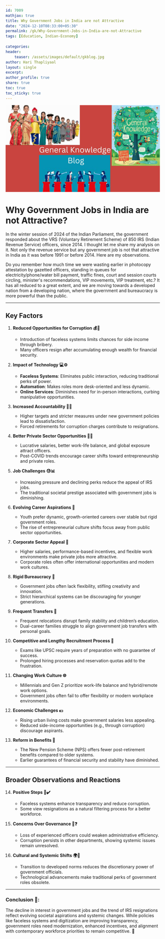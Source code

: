 ```yaml
---        
id: 7009      
mathjax: true        
title: Why Government Jobs in India are not Attractive    
date: "2024-12-10T08:33:00+05:30"        
permalink: /gk/Why-Government-Jobs-in-India-are-not-Attractive        
tags: [Education, Indian-Economy]        

categories:        
header:        
    teaser: /assets/images/default/gkblog.jpg        
author: Hari Thapliyaal        
layout: single        
excerpt:        
author_profile: true        
share: true        
toc: true  
toc_sticky: true    
---     
```


![Why Government Jobs in India are not Attractive?](/assets/images/default/gkblog.jpg)

# Why Government Jobs in India are not Attractive?

In the winter session of 2024 of the Indian Parliament, the government responded about the VRS (Voluntary Retirement Scheme) of 850 IRS (Indian Revenue Service) officers, since 2014. I thought let me share my analysis on it. Not only the revenue service but any government job is not that attractive in India as it was before 1991 or before 2014. Here are my observations.

Do you remember how much time we were wasting earlier in photocopy attestation by gazetted officers, standing in queues for electricity/phone/water bill payment, traffic fines, court and session courts circling, minister's recommendations, VIP movements, VIP treatment, etc.? It has all reduced to a great extent, and we are moving towards a developed nation from a developing nation, where the government and bureaucracy is more powerful than the public.

---

## **Key Factors**
1. **Reduced Opportunities for Corruption 💰🚫**  
   - Introduction of faceless systems limits chances for side income through bribery.  
   - Many officers resign after accumulating enough wealth for financial security.

2. **Impact of Technology 💻⚙️**  
   - **Faceless Systems**: Eliminates public interaction, reducing traditional perks of power.  
   - **Automation**: Makes roles more desk-oriented and less dynamic.  
   - **Online Services**: Diminishes need for in-person interactions, curbing manipulative opportunities.  

3. **Increased Accountability 📜🎯**  
   - Higher targets and stricter measures under new government policies lead to dissatisfaction.  
   - Forced retirements for corruption charges contribute to resignations.  

4. **Better Private Sector Opportunities 💼🏦**  
   - Lucrative salaries, better work-life balance, and global exposure attract officers.  
   - Post-COVID trends encourage career shifts toward entrepreneurship and private roles.  

5. **Job Challenges 😓📊**  
   - Increasing pressure and declining perks reduce the appeal of IRS jobs.  
   - The traditional societal prestige associated with government jobs is diminishing.

6. **Evolving Career Aspirations 🌟**  
   - Youth prefer dynamic, growth-oriented careers over stable but rigid government roles.  
   - The rise of entrepreneurial culture shifts focus away from public sector opportunities.

7. **Corporate Sector Appeal 💼**  
    - Higher salaries, performance-based incentives, and flexible work environments make private jobs more attractive.  
    - Corporate roles often offer international opportunities and modern work cultures.

8. **Rigid Bureaucracy 📜**  
    - Government jobs often lack flexibility, stifling creativity and innovation.  
    - Strict hierarchical systems can be discouraging for younger generations.  

9. **Frequent Transfers 🚛**  
    - Frequent relocations disrupt family stability and children’s education.  
    - Dual-career families struggle to align government job transfers with personal goals.  

10. **Competitive and Lengthy Recruitment Process 🏁**  
    - Exams like UPSC require years of preparation with no guarantee of success.  
    - Prolonged hiring processes and reservation quotas add to the frustration.  

11. **Changing Work Culture 🌐**  
    - Millennials and Gen Z prioritize work-life balance and hybrid/remote work options.  
    - Government jobs often fail to offer flexibility or modern workplace environments.  

12. **Economic Challenges 💵**  
    - Rising urban living costs make government salaries less appealing.  
    - Reduced side-income opportunities (e.g., through corruption) discourage aspirants.

13. **Reform in Benefits 🏦**  
    - The New Pension Scheme (NPS) offers fewer post-retirement benefits compared to older systems.  
    - Earlier guarantees of financial security and stability have diminished.

---

## **Broader Observations and Reactions**

14. **Positive Steps 🌟✔️**  
    - Faceless systems enhance transparency and reduce corruption.  
    - Some view resignations as a natural filtering process for a better workforce.  

15. **Concerns Over Governance 🛑❓**  
    - Loss of experienced officers could weaken administrative efficiency.  
    - Corruption persists in other departments, showing systemic issues remain unresolved.

16. **Cultural and Systemic Shifts 🌍🔄**  
    - Transition to developed norms reduces the discretionary power of government officials.  
    - Technological advancements make traditional perks of government roles obsolete.

---

### Conclusion 🌟:
The decline in interest in government jobs and the trend of IRS resignations reflect evolving societal aspirations and systemic changes. While policies like faceless systems and digitization are improving transparency, government roles need modernization, enhanced incentives, and alignment with contemporary workforce priorities to remain competitive. 🚀

